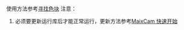 使用方法参考[寻找色块](https://wiki.sipeed.com/maixpy/doc/zh/vision/find_blobs.html)
注意：
1. 必须要更新运行库后才能正常运行，更新方法参考[MaixCam 快速开始](https://wiki.sipeed.com/maixpy/doc/zh/index.html)